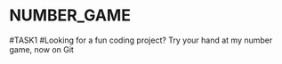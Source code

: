 # NUMBER_GAME
#TASK1
#Looking for a fun coding project? Try your hand at my number game, now on Git
